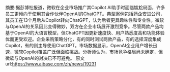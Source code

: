 摘要:据彭博社报道，微软在企业市场推广其Copilot AI助手时面临尴尬局面，许多员工更倾向于使用其合作伙伴OpenAI的ChatGPT。典型案例包括药企安进公司，其员工在13个月后从Copilot转向ChatGPT，认为后者更具趣味性和专业性。微软与OpenAI的关系因此变得微妙，双方在企业市场展开激烈竞争。尽管两款产品均基于OpenAI的大语言模型，但ChatGPT因更新速度快、用户熟悉度高和功能体验优而更受欢迎。企业采购策略分化，有的同时测试两款产品，有的选择深度集成Copilot，有的则主导使用ChatGPT。市场数据显示，OpenAI企业用户增长迅速，微软Copilot覆盖广泛但面临挑战。分析师认为，市场竞争格局尚未确定，但微软与OpenAI的对决已不可避免。
原文url:https://www.aibase.com/zh/news/19231